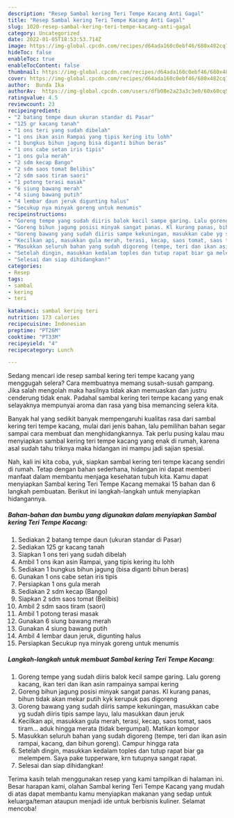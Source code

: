 ```yaml
---
description: "Resep Sambal kering Teri Tempe Kacang Anti Gagal"
title: "Resep Sambal kering Teri Tempe Kacang Anti Gagal"
slug: 1020-resep-sambal-kering-teri-tempe-kacang-anti-gagal
category: Uncategorized
date: 2022-01-05T18:53:53.714Z
image: https://img-global.cpcdn.com/recipes/d64ada160c0ebf46/680x482cq70/sambal-kering-teri-tempe-kacang-foto-resep-utama.jpg
hideToc: false
enableToc: true
enableTocContent: false
thumbnail: https://img-global.cpcdn.com/recipes/d64ada160c0ebf46/680x482cq70/sambal-kering-teri-tempe-kacang-foto-resep-utama.jpg
cover: https://img-global.cpcdn.com/recipes/d64ada160c0ebf46/680x482cq70/sambal-kering-teri-tempe-kacang-foto-resep-utama.jpg
author:  Bunda Ika
authorAv:  https://img-global.cpcdn.com/users/dfb08e2a23a3c3e0/60x60cq50/avatar.jpg
ratingvalue: 4.5
reviewcount: 23
recipeingredient:
- "2 batang tempe daun ukuran standar di Pasar"
- "125 gr kacang tanah"
- "1 ons teri yang sudah dibelah"
- "1 ons ikan asin Rampai yang tipis kering itu lohh"
- "1 bungkus bihun jagung bisa diganti bihun beras"
- "1 ons cabe setan iris tipis"
- "1 ons gula merah"
- "2 sdm kecap Bango"
- "2 sdm saos tomat Belibis"
- "2 sdm saos tiram saori"
- "1 potong terasi masak"
- "6 siung bawang merah"
- "4 siung bawang putih"
- "4 lembar daun jeruk digunting halus"
- "Secukup nya minyak goreng untuk menumis"
recipeinstructions:
- "Goreng tempe yang sudah diiris balok kecil sampe garing. Lalu goreng kacang, ikan teri dan ikan asin rampainya sampai kering"
- "Goreng bihun jagung posisi minyak sangat panas. Kl kurang panas, bihun tidak akan mekar putih kyk kerupuk pas digoreng"
- "Goreng bawang yang sudah diiris sampe kekuningan, masukkan cabe yg sudah diiris tipis sampe layu, lalu masukkan daun jeruk"
- "Kecilkan api, masukkan gula merah, terasi, kecap, saos tomat, saos tiram... aduk hingga merata (tidak bergumpal). Matikan kompor"
- "Masukkan seluruh bahan yang sudah digoreng (tempe, teri dan ikan asin rampai, kacang, dan bihun goreng). Campur hingga rata"
- "Setelah dingin, masukkan kedalam toples dan tutup rapat biar ga melempem. Saya pake tupperware, krn tutupnya sangat rapat."
- "Selesai dan siap dihidangkan!"
categories:
- Resep
tags:
- sambal
- kering
- teri

katakunci: sambal kering teri 
nutrition: 173 calories
recipecuisine: Indonesian
preptime: "PT26M"
cooktime: "PT33M"
recipeyield: "4"
recipecategory: Lunch

---
```



Sedang mencari ide resep sambal kering teri tempe kacang yang menggugah selera? Cara membuatnya memang susah-susah gampang. Jika salah mengolah maka hasilnya tidak akan memuaskan dan justru cenderung tidak enak. Padahal sambal kering teri tempe kacang yang enak selayaknya mempunyai aroma dan rasa yang bisa memancing selera kita.




Banyak hal yang sedikit banyak mempengaruhi kualitas rasa dari sambal kering teri tempe kacang, mulai dari jenis bahan, lalu pemilihan bahan segar sampai cara membuat dan menghidangkannya. Tak perlu pusing kalau mau menyiapkan sambal kering teri tempe kacang yang enak di rumah, karena asal sudah tahu triknya maka hidangan ini mampu jadi sajian spesial.


Nah, kali ini kita coba, yuk, siapkan sambal kering teri tempe kacang sendiri di rumah. Tetap dengan bahan sederhana, hidangan ini dapat memberi manfaat dalam membantu menjaga kesehatan tubuh kita. Kamu dapat menyiapkan Sambal kering Teri Tempe Kacang memakai 15 bahan dan 6 langkah pembuatan. Berikut ini langkah-langkah untuk menyiapkan hidangannya.

<!--inarticleads1-->

##### Bahan-bahan dan bumbu yang digunakan dalam menyiapkan Sambal kering Teri Tempe Kacang:

1. Sediakan 2 batang tempe daun (ukuran standar di Pasar)
1. Sediakan 125 gr kacang tanah
1. Siapkan 1 ons teri yang sudah dibelah
1. Ambil 1 ons ikan asin Rampai, yang tipis kering itu lohh
1. Sediakan 1 bungkus bihun jagung (bisa diganti bihun beras)
1. Gunakan 1 ons cabe setan iris tipis
1. Persiapkan 1 ons gula merah
1. Sediakan 2 sdm kecap (Bango)
1. Siapkan 2 sdm saos tomat (Belibis)
1. Ambil 2 sdm saos tiram (saori)
1. Ambil 1 potong terasi masak
1. Gunakan 6 siung bawang merah
1. Gunakan 4 siung bawang putih
1. Ambil 4 lembar daun jeruk, digunting halus
1. Persiapkan Secukup nya minyak goreng untuk menumis




<!--inarticleads2-->

##### Langkah-langkah untuk membuat Sambal kering Teri Tempe Kacang:

1. Goreng tempe yang sudah diiris balok kecil sampe garing. Lalu goreng kacang, ikan teri dan ikan asin rampainya sampai kering
1. Goreng bihun jagung posisi minyak sangat panas. Kl kurang panas, bihun tidak akan mekar putih kyk kerupuk pas digoreng
1. Goreng bawang yang sudah diiris sampe kekuningan, masukkan cabe yg sudah diiris tipis sampe layu, lalu masukkan daun jeruk
1. Kecilkan api, masukkan gula merah, terasi, kecap, saos tomat, saos tiram... aduk hingga merata (tidak bergumpal). Matikan kompor
1. Masukkan seluruh bahan yang sudah digoreng (tempe, teri dan ikan asin rampai, kacang, dan bihun goreng). Campur hingga rata
1. Setelah dingin, masukkan kedalam toples dan tutup rapat biar ga melempem. Saya pake tupperware, krn tutupnya sangat rapat.
1. Selesai dan siap dihidangkan!



Terima kasih telah menggunakan resep yang kami tampilkan di halaman ini. Besar harapan kami, olahan Sambal kering Teri Tempe Kacang yang mudah di atas dapat membantu kamu menyiapkan makanan yang sedap untuk keluarga/teman ataupun menjadi ide untuk berbisnis kuliner. Selamat mencoba!
